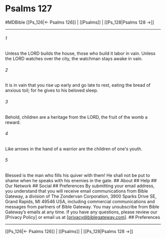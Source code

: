# Psalms 127
#MDBible
[[Ps_126|← Psalms 126]] | [[Psalms]] | [[Ps_128|Psalms 128 →]]

***


###### 1 
Unless the LORD builds the house, those who build it labor in vain. Unless the LORD watches over the city, the watchman stays awake in vain. 

###### 2 
It is in vain that you rise up early and go late to rest, eating the bread of anxious toil; for he gives to his beloved sleep. 

###### 3 
Behold, children are a heritage from the LORD, the fruit of the womb a reward. 

###### 4 
Like arrows in the hand of a warrior are the children of one's youth. 

###### 5 
Blessed is the man who fills his quiver with them! He shall not be put to shame when he speaks with his enemies in the gate. ## About ## Help ## Our Network ## Social ## Preferences By submitting your email address, you understand that you will receive email communications from Bible Gateway, a division of The Zondervan Corporation, 3900 Sparks Drive SE, Grand Rapids, MI 49546 USA, including commercial communications and messages from partners of Bible Gateway. You may unsubscribe from Bible Gateway&rsquo;s emails at any time. If you have any questions, please review our [Privacy Policy] or email us at [privacy@biblegateway.com]. ## Preferences

***

[[Ps_126|← Psalms 126]] | [[Psalms]] | [[Ps_128|Psalms 128 →]]
